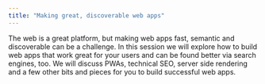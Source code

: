 ```yaml
---
title: "Making great, discoverable web apps"
---
```


The web is a great platform, but making web apps fast, semantic and discoverable can be a challenge. In this session we will explore how to build web apps that work great for your users and can be found better via search engines, too. We will discuss PWAs, technical SEO, server side rendering and a few other bits and pieces for you to build successful web apps.
